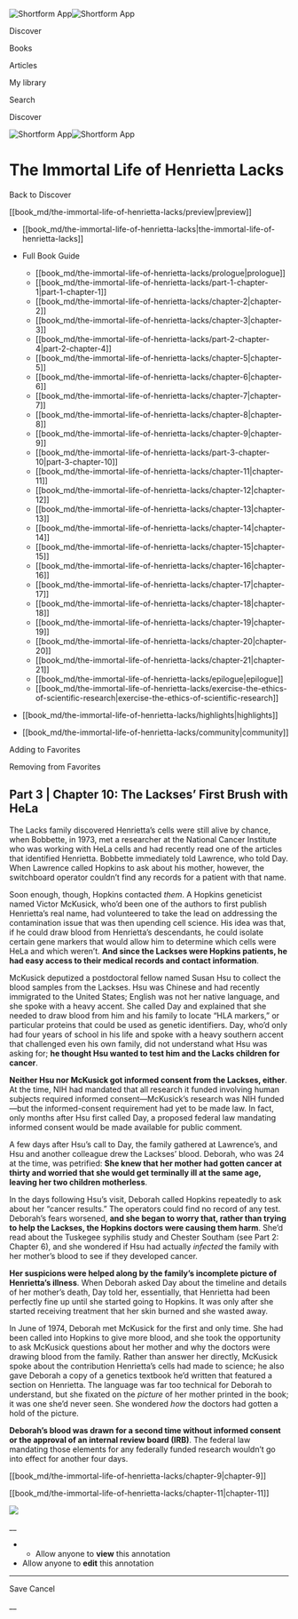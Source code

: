 ![Shortform App](/img/logo.36a2399e.svg)![Shortform App](/img/logo-dark.70c1b072.svg)

Discover

Books

Articles

My library

Search

Discover

![Shortform App](/img/logo.36a2399e.svg)![Shortform App](/img/logo-dark.70c1b072.svg)

# The Immortal Life of Henrietta Lacks

Back to Discover

[[book_md/the-immortal-life-of-henrietta-lacks/preview|preview]]

  * [[book_md/the-immortal-life-of-henrietta-lacks|the-immortal-life-of-henrietta-lacks]]
  * Full Book Guide

    * [[book_md/the-immortal-life-of-henrietta-lacks/prologue|prologue]]
    * [[book_md/the-immortal-life-of-henrietta-lacks/part-1-chapter-1|part-1-chapter-1]]
    * [[book_md/the-immortal-life-of-henrietta-lacks/chapter-2|chapter-2]]
    * [[book_md/the-immortal-life-of-henrietta-lacks/chapter-3|chapter-3]]
    * [[book_md/the-immortal-life-of-henrietta-lacks/part-2-chapter-4|part-2-chapter-4]]
    * [[book_md/the-immortal-life-of-henrietta-lacks/chapter-5|chapter-5]]
    * [[book_md/the-immortal-life-of-henrietta-lacks/chapter-6|chapter-6]]
    * [[book_md/the-immortal-life-of-henrietta-lacks/chapter-7|chapter-7]]
    * [[book_md/the-immortal-life-of-henrietta-lacks/chapter-8|chapter-8]]
    * [[book_md/the-immortal-life-of-henrietta-lacks/chapter-9|chapter-9]]
    * [[book_md/the-immortal-life-of-henrietta-lacks/part-3-chapter-10|part-3-chapter-10]]
    * [[book_md/the-immortal-life-of-henrietta-lacks/chapter-11|chapter-11]]
    * [[book_md/the-immortal-life-of-henrietta-lacks/chapter-12|chapter-12]]
    * [[book_md/the-immortal-life-of-henrietta-lacks/chapter-13|chapter-13]]
    * [[book_md/the-immortal-life-of-henrietta-lacks/chapter-14|chapter-14]]
    * [[book_md/the-immortal-life-of-henrietta-lacks/chapter-15|chapter-15]]
    * [[book_md/the-immortal-life-of-henrietta-lacks/chapter-16|chapter-16]]
    * [[book_md/the-immortal-life-of-henrietta-lacks/chapter-17|chapter-17]]
    * [[book_md/the-immortal-life-of-henrietta-lacks/chapter-18|chapter-18]]
    * [[book_md/the-immortal-life-of-henrietta-lacks/chapter-19|chapter-19]]
    * [[book_md/the-immortal-life-of-henrietta-lacks/chapter-20|chapter-20]]
    * [[book_md/the-immortal-life-of-henrietta-lacks/chapter-21|chapter-21]]
    * [[book_md/the-immortal-life-of-henrietta-lacks/epilogue|epilogue]]
    * [[book_md/the-immortal-life-of-henrietta-lacks/exercise-the-ethics-of-scientific-research|exercise-the-ethics-of-scientific-research]]
  * [[book_md/the-immortal-life-of-henrietta-lacks/highlights|highlights]]
  * [[book_md/the-immortal-life-of-henrietta-lacks/community|community]]



Adding to Favorites 

Removing from Favorites 

## Part 3 | Chapter 10: The Lackses’ First Brush with HeLa

The Lacks family discovered Henrietta’s cells were still alive by chance, when Bobbette, in 1973, met a researcher at the National Cancer Institute who was working with HeLa cells and had recently read one of the articles that identified Henrietta. Bobbette immediately told Lawrence, who told Day. When Lawrence called Hopkins to ask about his mother, however, the switchboard operator couldn’t find any records for a patient with that name.

Soon enough, though, Hopkins contacted _them_. A Hopkins geneticist named Victor McKusick, who’d been one of the authors to first publish Henrietta’s real name, had volunteered to take the lead on addressing the contamination issue that was then upending cell science. His idea was that, if he could draw blood from Henrietta’s descendants, he could isolate certain gene markers that would allow him to determine which cells were HeLa and which weren’t. **And since the Lackses were Hopkins patients, he had easy access to their medical records and contact information**.

McKusick deputized a postdoctoral fellow named Susan Hsu to collect the blood samples from the Lackses. Hsu was Chinese and had recently immigrated to the United States; English was not her native language, and she spoke with a heavy accent. She called Day and explained that she needed to draw blood from him and his family to locate “HLA markers,” or particular proteins that could be used as genetic identifiers. Day, who’d only had four years of school in his life and spoke with a heavy southern accent that challenged even his own family, did not understand what Hsu was asking for; **he thought Hsu wanted to test him and the Lacks children for cancer**.

**Neither Hsu nor McKusick got informed consent from the Lackses, either**. At the time, NIH had mandated that all research it funded involving human subjects required informed consent—McKusick’s research was NIH funded—but the informed-consent requirement had yet to be made law. In fact, only months after Hsu first called Day, a proposed federal law mandating informed consent would be made available for public comment.

A few days after Hsu’s call to Day, the family gathered at Lawrence’s, and Hsu and another colleague drew the Lackses’ blood. Deborah, who was 24 at the time, was petrified: **She knew that her mother had gotten cancer at thirty and worried that she would get terminally ill at the same age, leaving her two children motherless**.

In the days following Hsu’s visit, Deborah called Hopkins repeatedly to ask about her “cancer results.” The operators could find no record of any test. Deborah’s fears worsened, **and she began to worry that, rather than trying to help the Lackses, the Hopkins doctors were causing them harm**. She’d read about the Tuskegee syphilis study and Chester Southam (see Part 2: Chapter 6), and she wondered if Hsu had actually _infected_ the family with her mother’s blood to see if they developed cancer.

**Her suspicions were helped along by the family’s incomplete picture of Henrietta’s illness**. When Deborah asked Day about the timeline and details of her mother’s death, Day told her, essentially, that Henrietta had been perfectly fine up until she started going to Hopkins. It was only after she started receiving treatment that her skin burned and she wasted away.

In June of 1974, Deborah met McKusick for the first and only time. She had been called into Hopkins to give more blood, and she took the opportunity to ask McKusick questions about her mother and why the doctors were drawing blood from the family. Rather than answer her directly, McKusick spoke about the contribution Henrietta’s cells had made to science; he also gave Deborah a copy of a genetics textbook he’d written that featured a section on Henrietta. The language was far too technical for Deborah to understand, but she fixated on the _picture_ of her mother printed in the book; it was one she’d never seen. She wondered _how_ the doctors had gotten a hold of the picture.

**Deborah’s blood was drawn for a second time without informed consent or the approval of an internal review board (IRB)**. The federal law mandating those elements for any federally funded research wouldn’t go into effect for another four days.

[[book_md/the-immortal-life-of-henrietta-lacks/chapter-9|chapter-9]]

[[book_md/the-immortal-life-of-henrietta-lacks/chapter-11|chapter-11]]

![](https://bat.bing.com/action/0?ti=56018282&Ver=2&mid=9c51b570-c4b3-4f88-886d-def69fba7df8&sid=1711133063fa11eebdec89a8b8ae3bbc&vid=171147a063fa11eea7440fcfeb230d96&vids=0&msclkid=N&pi=0&lg=en-US&sw=800&sh=600&sc=24&nwd=1&tl=Shortform%20%7C%20Book&p=https%3A%2F%2Fwww.shortform.com%2Fapp%2Fbook%2Fthe-immortal-life-of-henrietta-lacks%2Fpart-3-chapter-10&r=&lt=281&evt=pageLoad&sv=1&rn=62067)

__

  *   * Allow anyone to **view** this annotation
  * Allow anyone to **edit** this annotation



* * *

Save Cancel

__



